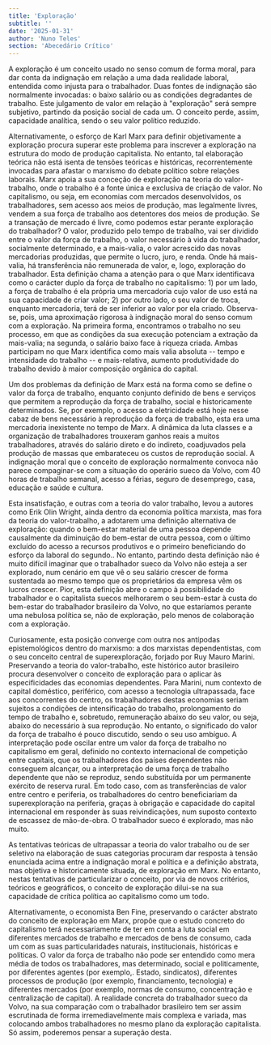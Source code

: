 ```yaml
---
title: 'Exploração'
subtitle: ''
date: '2025-01-31'
author: 'Nuno Teles'
section: 'Abecedário Crítico'
---
```


A exploração é um conceito usado no senso comum de forma moral, para dar
conta da indignação em relação a uma dada realidade laboral, entendida
como injusta para o trabalhador. Duas fontes de indignação são
normalmente invocadas: o baixo salário ou as condições degradantes de
trabalho. Este julgamento de valor em relação à "exploração" será sempre
subjetivo, partindo da posição social de cada um. O conceito perde,
assim, capacidade analítica, sendo o seu valor político reduzido.

Alternativamente, o esforço de Karl Marx para definir objetivamente a
exploração procura superar este problema para inscrever a exploração na
estrutura do modo de produção capitalista. No entanto, tal elaboração
teórica não está isenta de tensões teóricas e históricas,
recorrentemente invocadas para afastar o marxismo do debate político
sobre relações laborais. Marx apoia a sua conceção de exploração na
teoria do valor-trabalho, onde o trabalho é a fonte única e exclusiva de
criação de valor. No capitalismo, ou seja, em economias com mercados
desenvolvidos, os trabalhadores, sem acesso aos meios de produção, mas
legalmente livres, vendem a sua força de trabalho aos detentores dos
meios de produção. Se a transação de mercado é livre, como podemos estar
perante exploração do trabalhador? O valor, produzido pelo tempo de
trabalho, vai ser dividido entre o valor da força de trabalho, o valor
necessário à vida do trabalhador, socialmente determinado, e a
mais-valia, o valor acrescido das novas mercadorias produzidas, que
permite o lucro, juro, e renda. Onde há mais-valia, há transferência não
remunerada de valor, e, logo, exploração do trabalhador. Esta definição
chama a atenção para o que Marx identificava como o carácter duplo da
força de trabalho no capitalismo: 1) por um lado, a força de trabalho é
ela própria uma mercadoria cujo valor de uso está na sua capacidade de
criar valor; 2) por outro lado, o seu valor de troca, enquanto
mercadoria, terá de ser inferior ao valor por ela criado. Observa-se,
pois, uma aproximação rigorosa à indignação moral do senso comum com a
exploração. Na primeira forma, encontramos o trabalho no seu processo,
em que as condições da sua execução potenciam a extração da mais-valia;
na segunda, o salário baixo face à riqueza criada. Ambas participam no
que Marx identifica como mais valia absoluta -- tempo e intensidade do
trabalho -- e mais-relativa, aumento produtividade do trabalho devido à
maior composição orgânica do capital.

Um dos problemas da definição de Marx está na forma como se define o
valor da força de trabalho, enquanto conjunto definido de bens e
serviços que permitem a reprodução da força de trabalho, social e
historicamente determinados. Se, por exemplo, o acesso a eletricidade
está hoje nesse cabaz de bens necessário à reprodução da força de
trabalho, esta era uma mercadoria inexistente no tempo de Marx. A
dinâmica da luta classes e a organização de trabalhadores trouxeram
ganhos reais a muitos trabalhadores, através do salário direto e do
indireto, coadjuvados pela produção de massas que embarateceu os custos
de reprodução social. A indignação moral que o conceito de exploração
normalmente convoca não parece compaginar-se com a situação do operário
sueco da Volvo, com 40 horas de trabalho semanal, acesso a férias,
seguro de desemprego, casa, educação e saúde e cultura.

Esta insatisfação, e outras com a teoria do valor trabalho, levou a
autores como Erik Olin Wright, ainda dentro da economia política
marxista, mas fora da teoria do valor-trabalho, a adotarem uma definição
alternativa de exploração: quando o bem-estar material de uma pessoa
depende causalmente da diminuição do bem-estar de outra pessoa, com o
último excluído do acesso a recursos produtivos e o primeiro
beneficiando do esforço da laboral do segundo.. No entanto, partindo
desta definição não é muito difícil imaginar que o trabalhador sueco da
Volvo não esteja a ser explorado, num cenário em que vê o seu salário
crescer de forma sustentada ao mesmo tempo que os proprietários da
empresa vêm os lucros crescer. Pior, esta definição abre o campo à
possibilidade do trabalhador e o capitalista suecos melhorarem o seu
bem-estar à custa do bem-estar do trabalhador brasileiro da Volvo, no
que estaríamos perante uma nebulosa política se, não de exploração, pelo
menos de colaboração com a exploração.

Curiosamente, esta posição converge com outra nos antípodas
epistemológicos dentro do marxismo: a dos marxistas dependentistas, com
o seu conceito central de superexploração, forjado por Ruy Mauro Marini.
Preservando a teoria do valor-trabalho, este histórico autor brasileiro
procura desenvolver o conceito de exploração para o aplicar às
especificidades das economias dependentes. Para Marini, num contexto de
capital doméstico, periférico, com acesso a tecnologia ultrapassada,
face aos concorrentes do centro, os trabalhadores destas economias
seriam sujeitos a condições de intensificação do trabalho, prolongamento
do tempo de trabalho e, sobretudo, remuneração abaixo do seu valor, ou
seja, abaixo do necessário à sua reprodução. No entanto, o significado
do valor da força de trabalho é pouco discutido, sendo o seu uso
ambíguo. A interpretação pode oscilar entre um valor da força de
trabalho no capitalismo em geral, definido no contexto internacional de
competição entre capitais, que os trabalhadores dos países dependentes
não conseguem alcançar, ou a interpretação de uma força de trabalho
dependente que não se reproduz, sendo substituída por um permanente
exército de reserva rural. Em todo caso, com as transferências de valor
entre centro e periferia, os trabalhadores do centro beneficiariam da
superexploração na periferia, graças à obrigação e capacidade do capital
internacional em responder às suas reivindicações, num suposto contexto
de escassez de mão-de-obra. O trabalhador sueco é explorado, mas não
muito.

As tentativas teóricas de ultrapassar a teoria do valor trabalho ou de
ser seletivo na elaboração de suas categorias procuram dar resposta à
tensão enunciada acima entre a indignação moral e política e a definição
abstrata, mas objetiva e historicamente situada, de exploração em Marx.
No entanto, nestas tentativas de particularizar o conceito, por via de
novos critérios, teóricos e geográficos, o conceito de exploração
dilui-se na sua capacidade de crítica política ao capitalismo como um
todo.

Alternativamente, o economista Ben Fine, preservando o carácter abstrato
do conceito de exploração em Marx, propõe que o estudo concreto do
capitalismo terá necessariamente de ter em conta a luta social em
diferentes mercados de trabalho e mercados de bens de consumo, cada um
com as suas particularidades naturais, institucionais, históricas e
políticas. O valor da força de trabalho não pode ser entendido como mera
média de todos os trabalhadores, mas determinado, social e
politicamente, por diferentes agentes (por exemplo,. Estado,
sindicatos), diferentes processos de produção (por exemplo,
financiamento, tecnologia) e diferentes mercados (por exemplo, normas de
consumo, concentração e centralização de capital). A realidade concreta
do trabalhador sueco da Volvo, na sua comparação com o trabalhador
brasileiro tem ser assim escrutinada de forma irremediavelmente mais
complexa e variada, mas colocando ambos trabalhadores no mesmo plano da
exploração capitalista. Só assim, poderemos pensar a superação desta.
